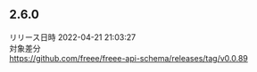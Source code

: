 ## 2.6.0
リリース日時 2022-04-21 21:03:27  
対象差分  
https://github.com/freee/freee-api-schema/releases/tag/v0.0.89

